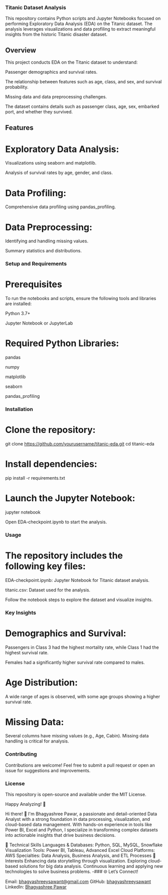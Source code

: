 
### Titanic Dataset Analysis

This repository contains Python scripts and Jupyter Notebooks focused on performing Exploratory Data Analysis (EDA) on the Titanic dataset. The analysis leverages visualizations and data profiling to extract meaningful insights from the historic Titanic disaster dataset.

## Overview

This project conducts EDA on the Titanic dataset to understand:

Passenger demographics and survival rates.

The relationship between features such as age, class, and sex, and survival probability.

Missing data and data preprocessing challenges.

The dataset contains details such as passenger class, age, sex, embarked port, and whether they survived.


## Features

# Exploratory Data Analysis:

Visualizations using seaborn and matplotlib.

Analysis of survival rates by age, gender, and class.

# Data Profiling:

Comprehensive data profiling using pandas_profiling.

# Data Preprocessing:

Identifying and handling missing values.

Summary statistics and distributions.

### Setup and Requirements

# Prerequisites

To run the notebooks and scripts, ensure the following tools and libraries are installed:

Python 3.7+

Jupyter Notebook or JupyterLab

# Required Python Libraries:

pandas

numpy

matplotlib

seaborn

pandas_profiling


### Installation

# Clone the repository:

git clone https://github.com/yourusername/titanic-eda.git
cd titanic-eda

# Install dependencies:

pip install -r requirements.txt

# Launch the Jupyter Notebook:

jupyter notebook

Open EDA-checkpoint.ipynb to start the analysis.

### Usage

# The repository includes the following key files:

EDA-checkpoint.ipynb: Jupyter Notebook for Titanic dataset analysis.

titanic.csv: Dataset used for the analysis.

Follow the notebook steps to explore the dataset and visualize insights.

### Key Insights

# Demographics and Survival:

Passengers in Class 3 had the highest mortality rate, while Class 1 had the highest survival rate.

Females had a significantly higher survival rate compared to males.

# Age Distribution:

A wide range of ages is observed, with some age groups showing a higher survival rate.

# Missing Data:

Several columns have missing values (e.g., Age, Cabin). Missing data handling is critical for analysis.


### Contributing

Contributions are welcome! Feel free to submit a pull request or open an issue for suggestions and improvements.


### License

This repository is open-source and available under the MIT License.

Happy Analyzing! 🚢


Hi there! 👋
I'm Bhagyashree Pawar, a passionate and detail-oriented Data Analyst with a strong foundation in data processing, visualization, and cloud-based data management. With hands-on experience in tools like Power BI, Excel and Python, I specialize in transforming complex datasets into actionable insights that drive business decisions.

🔧 Technical Skills
Languages & Databases: Python, SQL, MySQL, Snowflake
Visualization Tools: Power BI, Tableau, Advanced Excel
Cloud Platforms: AWS
Specialties: Data Analysis, Business Analysis, and ETL Processes
🚀 Interests
Enhancing data storytelling through visualization.
Exploring cloud-based solutions for big data analysis.
Continuous learning and applying new technologies to solve business problems.
-### 🌐 Let’s Connect!

Email: bhagyashreeysawant@gmail.com
GitHub: [bhagyashreeysawant](https://github.com/bhagyashreeysawant)  
LinkedIn: [Bhagyashree Pawar](https://www.linkedin.com/in/bhagyashree-pawar-05a45983/)

